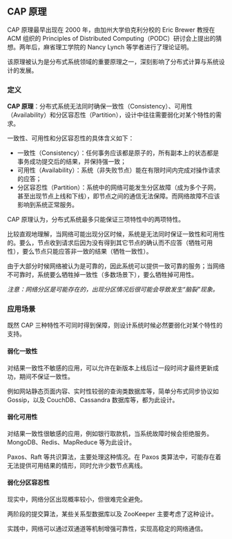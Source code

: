 ## CAP 原理

CAP 原理最早出现在 2000 年，由加州大学伯克利分校的 Eric Brewer 教授在 ACM 组织的 Principles of Distributed Computing（PODC）研讨会上提出的猜想。两年后，麻省理工学院的 Nancy Lynch 等学者进行了理论证明。

该原理被认为是分布式系统领域的重要原理之一，深刻影响了分布式计算与系统设计的发展。

### 定义
**CAP 原理**：分布式系统无法同时确保一致性（Consistency）、可用性（Availability）和分区容忍性（Partition），设计中往往需要弱化对某个特性的需求。

一致性、可用性和分区容忍性的具体含义如下：

* 一致性（Consistency）：任何事务应该都是原子的，所有副本上的状态都是事务成功提交后的结果，并保持强一致；
* 可用性（Availability）：系统（非失败节点）能在有限时间内完成对操作请求的应答；
* 分区容忍性（Partition）：系统中的网络可能发生分区故障（成为多个子网，甚至出现节点上线和下线），即节点之间的通信无法保障。而网络故障不应该影响到系统正常服务。

CAP 原理认为，分布式系统最多只能保证三项特性中的两项特性。

比较直观地理解，当网络可能出现分区时候，系统是无法同时保证一致性和可用性的。要么，节点收到请求后因为没有得到其它节点的确认而不应答（牺牲可用性），要么节点只能应答非一致的结果（牺牲一致性）。

由于大部分时候网络被认为是可靠的，因此系统可以提供一致可靠的服务；当网络不可靠时，系统要么牺牲掉一致性（多数场景下），要么牺牲掉可用性。

*注意：网络分区是可能存在的，出现分区情况后很可能会导致发生“脑裂”现象。*

### 应用场景

既然 CAP 三种特性不可同时得到保障，则设计系统时候必然要弱化对某个特性的支持。

#### 弱化一致性
对结果一致性不敏感的应用，可以允许在新版本上线后过一段时间才最终更新成功，期间不保证一致性。

例如网站静态页面内容、实时性较弱的查询类数据库等，简单分布式同步协议如 Gossip，以及 CouchDB、Cassandra 数据库等，都为此设计。

#### 弱化可用性
对结果一致性很敏感的应用，例如银行取款机，当系统故障时候会拒绝服务。MongoDB、Redis、MapReduce 等为此设计。

Paxos、Raft 等共识算法，主要处理这种情况。在 Paxos 类算法中，可能存在着无法提供可用结果的情形，同时允许少数节点离线。

#### 弱化分区容忍性
现实中，网络分区出现概率较小，但很难完全避免。

两阶段的提交算法，某些关系型数据库以及 ZooKeeper 主要考虑了这种设计。

实践中，网络可以通过双通道等机制增强可靠性，实现高稳定的网络通信。

